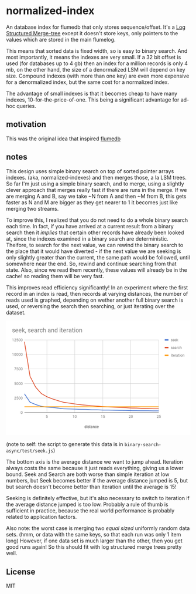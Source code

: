 # normalized-index

An database index for flumedb that only stores sequence/offset.
It's a [Log Structured Merge-tree](https://en.wikipedia.org/wiki/Log-structured_merge-tree)
except it doesn't store keys, only pointers to the values which
are stored in the main flumelog.

This means that sorted data is fixed width, so is easy to binary
search. And most importantly, it means the indexes are very small.
If a 32 bit offset is used (for databases up to 4 gb) then an index
for a million records is only 4 mb, on the other hand, the size of a
denormalized LSM will depend on key size. Compound indexes (with more
than one key) are even more expensive for a denormalized index,
but the same cost for a normalized index.

The advantage of small indexes is that it becomes cheap to have
many indexes, 10-for-the-price-of-one.
This being a significant advantage for ad-hoc queries.

## motivation

This was the original idea that inspired [flumedb](https://github.com/flumedb)

## notes

This design uses simple binary search on top of sorted pointer arrays indexes.
(aka, normalized-indexes) and then merges those, a la LSM trees.
So far I'm just using a simple binary search, and to merge,
using a slightly clever approach that merges really fast if there
are runs in the merge. If we are merging A and B, say we take ~N
from A and then ~M from B, this gets faster as N and M are bigger
as they get nearer to 1 it becomes just like merging two streams.

To improve this, I realized that you do not need to do a whole
binary search each time. In fact, if you have arrived at a current
result from a binary search then it _implies_ that certain other
records have already been looked at, since the indexes examined
in a binary search are deterministic. Theifore, to search for
the next value, we can rewind the binary search to the place
that it would have diverted - if the next value we are seeking
is only slightly greater than the current, the same path would be
followed, until somewhere near the end. So, rewind and continue
searching from that state. Also, since we read them recently,
these values will already be in the cache! so reading them will be
very fast.

This improves read efficiency significantly! In an experiment
where the first record in an index is read, then records at
varying distances, the number of reads used is graphed, depending
on wether another full binary search is used, or reversing the search
then searching, or just iterating over the dataset.

![seek-vs-search-vs-iterate](./chart.png)

(note to self: the script to generate this data is in `binary-search-async/test/seek.js`)

The bottom axis is the average distance we want to jump ahead.
Iteration always costs the same because it just reads everything,
giving us a lower bound. Seek and Search are both worse than
simple iteration at low numbers, but Seek becomes better if the
average distance jumped is 5, but but search doesn't become better
than iteration until the average is 15!

Seeking is definitely effective, but it's also necessary to switch
to iteration if the average distance jumped is too low.
Probably a rule of thumb is sufficient in practice, because
the real world performance is probably related to application
factors.

Also note: the worst case is merging two _equal sized_ uniformly random data sets.
(hmm, or data with the same keys, so that each run was only 1 item long)
However, if one data set is much larger than the other, then you get good runs again!
So this should fit with log structured merge trees pretty well.

## License

MIT

